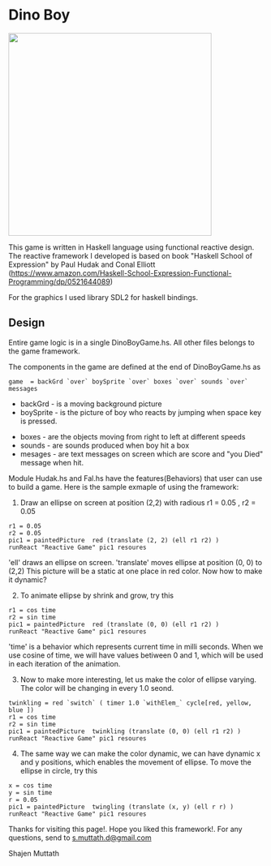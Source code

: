 
 #  Dino Boy

<img src="dinoBoyDemo2.gif" width="400">

  This game is written in Haskell language using functional reactive design. The reactive framework
I developed is based on book "Haskell School of Expression" by Paul Hudak and Conal Elliott
(https://www.amazon.com/Haskell-School-Expression-Functional-Programming/dp/0521644089)

For the graphics I used library SDL2 for haskell bindings.

## Design

Entire game logic is in a single DinoBoyGame.hs. All other files belongs to the game framework.

The components in the game are defined at the end of DinoBoyGame.hs as
```
game  = backGrd `over` boySprite `over` boxes `over` sounds `over` messages
```

* backGrd - is a moving background picture
* boySprite - is the picture of boy who reacts by jumping when space key is pressed.
- boxes - are the objects moving from right to left at different speeds
- sounds - are sounds produced when boy hit a box
- mesages - are text messages on screen which are score and "you Died" message when hit.

Module Hudak.hs and Fal.hs have the features(Behaviors) that user can use to build a game.
Here is the sample exmaple of using the framework:

1) Draw an ellipse on screen at position (2,2) with radious r1 = 0.05 , r2 = 0.05
```
r1 = 0.05
r2 = 0.05
pic1 = paintedPicture  red (translate (2, 2) (ell r1 r2) )
runReact "Reactive Game" pic1 resoures
```
'ell' draws an ellipse on screen. 'translate' moves ellipse at position (0, 0) to (2,2)
This picture will be a static at one place in red color. Now how to make it dynamic?

2) To animate ellipse by shrink and grow, try this

```
r1 = cos time
r2 = sin time
pic1 = paintedPicture  red (translate (0, 0) (ell r1 r2) )
runReact "Reactive Game" pic1 resoures
```
'time' is a behavior which represents current time in milli seconds. When we use
cosine of time, we will have values betiween 0 and 1, which will be used in each iteration of the animation.

3) Now to make more interesting, let us make the color of ellipse varying.
The color will be changing in every 1.0 seond.
```
twinkling = red `switch` ( timer 1.0 `withElem_` cycle[red, yellow, blue ])
r1 = cos time
r2 = sin time
pic1 = paintedPicture  twinkling (translate (0, 0) (ell r1 r2) )
runReact "Reactive Game" pic1 resoures
```

4) The same way we can make the color dynamic, we can have dynamic x and y positions, which enables the movement of ellipse.
To move the ellipse in circle, try this

```
x = cos time
y = sin time
r = 0.05
pic1 = paintedPicture  twingling (translate (x, y) (ell r r) )
runReact "Reactive Game" pic1 resoures
```

Thanks for visiting this page!. Hope you liked this framework!. For any questions, send to s.muttath.d@gmail.com

Shajen Muttath
